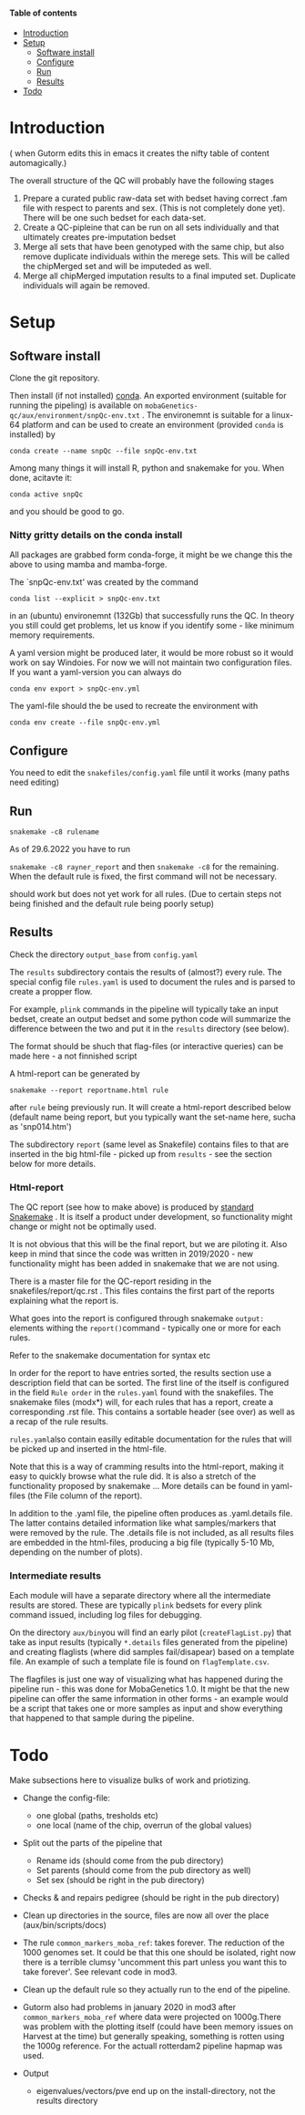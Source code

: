 #### Table of contents <!-- :TOC: -->
- [Introduction](#introduction)
- [Setup](#setup)
  - [Software install](#software-install)
  - [Configure](#configure)
  - [Run](#run)
  - [Results](#results)
- [Todo](#todo)

# Introduction
( when Gutorm edits this in emacs it creates the nifty table of content automagically.)

The overall structure of the QC will probably have the following stages

1. Prepare a curated public raw-data set with bedset having correct
   .fam file with respect to parents and sex. (This is not completely
   done yet). There will be one such bedset for each data-set. 
1. Create a QC-pipleine that can be run on all sets individually and that ultimately creates pre-imputation bedset
1. Merge all sets that have been genotyped with the same chip, but also remove duplicate individuals within the merege sets. This will be called the chipMerged set and will be imputeded as well.
1. Merge all chipMerged imputation results to a final imputed set. Duplicate individuals will again be removed.


# Setup

## Software install
Clone the git repository. 

Then install (if not installed)
[conda](https://docs.conda.io/projects/conda/en/latest/user-guide/install/index.html).
An exported environment (suitable for running the pipeling) is
available on `mobaGenetics-qc/aux/environment/snpQc-env.txt` . The
environemnt is suitable for a linux-64 platform and can be used to
create an environment (provided `conda` is installed) by

`conda create --name snpQc --file snpQc-env.txt`

Among many things it will install R, python and snakemake for you. When done, 
acitavte it:

`conda active snpQc`

and you should be good to go. 

### Nitty gritty details on the conda install

All packages are grabbed form conda-forge, it might be we change this
the above to using mamba and mamba-forge.

The `snpQc-env.txt' was created by the
command

`conda list --explicit > snpQc-env.txt`

in an (ubuntu) environemnt (132Gb) that successfully runs the QC. In
theory you still could get problems, let us know if you identify some - like  minimum
memory requirements.

A yaml version might be produced later, it would be more robust so it
would work on say Windoies.  For now we will not maintain two
configuration files. If you want a yaml-version you can always do 

`conda env export > snpQc-env.yml`

The yaml-file should the be used to recreate the environment with 

`conda env create --file snpQc-env.yml`

## Configure 
You need to edit the `snakefiles/config.yaml` file until it works (many paths need editing)

## Run

`snakemake -c8 rulename`

As of 29.6.2022 you have to run 

`snakemake -c8 rayner_report` and then `snakemake -c8` for the
remaining. When the default rule is fixed, the first command will not
be necessary.

should work but does not yet work for all rules. (Due to certain steps
not being finished and the default rule being poorly setup)

## Results
Check the directory `output_base` from `config.yaml`

The `results` subdirectory contais the results of (almost?) every
rule. The special config file `rules.yaml` is used to document the
rules and is parsed to create a propper flow.

For example, `plink` commands in the pipeline will typically take an input bedset,
create an output bedset and some python code will summarize the difference
between the two and put it in the `results` directory (see below). 

The format should be shuch that flag-files (or interactive queries) can be made here - a not finnished script 

A html-report can be generated by 

`snakemake --report reportname.html rule`

after `rule` being previously run. It will create a html-report
described below (default name being report, but you typically want the
set-name here, sucha as 'snp014.htm')

The subdirectory `report` (same level as Snakefile) contains files to
that are inserted in the big html-file - picked up from `results` -
see the section below for more details.

### Html-report

The QC report (see how to make above) is produced by [standard
Snakemake](https://snakemake.readthedocs.io/en/stable/snakefiles/reporting.html)
. It is itself a product under development, so functionality might
change or might not be optimally used.

It is not obvious that this will be the final report, but we are
piloting it. Also keep in mind that since the code was written in
2019/2020 - new functionality might has been added in snakemake that
we are not using.

There is a master file for the QC-report residing in the
snakefiles/report/qc.rst . This files contains the first part of the
reports explaining what the report is.

What goes into the report is configured through snakemake `output:`
elements withing the `report()`command - typically one or more for
each rules.

Refer to the snakemake documentation for syntax etc

In order for the report to have entries sorted, the results section
use a description field that can be sorted. The first line of the
itself is configured in the field `Rule order` in the `rules.yaml`
found with the snakefiles.  The snakemake files (modx*) will, for each rules
that has a report, create a corresponding .rst file. This contains a
sortable header (see over) as well as a recap of the rule results.

`rules.yaml`also contain easilly editable documentation for the rules
that will be picked up and inserted in the html-file.

Note that this is a way of cramming results into the html-report,
making it easy to quickly browse what the rule did. It is also a
stretch of the functionality proposed by snakemake ... More details
can be found in yaml-files (the File column of the report).

In addition to the .yaml file, the pipeline often produces as
.yaml.details file. The latter contains detailed information like what
samples/markers that were removed by the rule. The .details file is
not included, as all results files are embedded in the html-files,
producing a big file (typically 5-10 Mb, depending on the number of
plots).


### Intermediate results
Each module will have a separate directory where all the intermediate
results are stored. These are typically `plink` bedsets for every plink
command issued, including log files for debugging. 

On the directory `aux/bin`you will find an early pilot
(`createFlagList.py`) that take as input results (typically
`*.details` files generated from the pipeline) and creating flaglists
(where did samples fail/disapear) based on a template file. An example
of such a template file is found on `flagTemplate.csv`.

The flagfiles is just one way of visualizing what has happened during
the pipeline run - this was done for MobaGenetics 1.0. It might be
that the new pipeline can offer the same information in other forms -
an example would be a script that takes one or more samples as input
and show everything that happened to that sample during the pipeline.


# Todo
Make subsections here to visualize bulks of work and priotizing. 
- Change the config-file:
  - one global (paths, tresholds etc)
  - one local (name of the chip, overrun of the global values)
- Split out the parts of the pipeline that 
  - Rename ids (should come from the pub directory)
  - Set parents (should come from the pub directory as well)
  - Set sex (should be right in the pub directory)
- Checks & and repairs pedigree (should be right in the pub directory)
- Clean up directories in the source, files are now all over the place (aux/bin/scripts/docs)
- The rule `common_markers_moba_ref`: takes forever. The reduction of
  the 1000 genomes set. It could be that this one should be isolated,
  right now there is a terrible clumsy 'uncomment this part unless you
  want this to take forever'. See relevant code in mod3.

- Clean up the default rule so they actually run to the end of the pipeline. 

- Gutorm also had problems in january 2020 in mod3 after
  `common_markers_moba_ref` where data were projected on 1000g.There
  was problem with the plotting itself (could have been memory issues
  on Harvest at the time) but generally speaking, something is rotten
  using the 1000g reference. For the actuall rotterdam2 pipeline
  hapmap was used.

- Output
  - eigenvalues/vectors/pve end up on the install-directory, not the results directory

